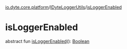 [io.dyte.core.platform](../index.md)/[IDyteLoggerUtils](index.md)/[isLoggerEnabled](is-logger-enabled.md)

# isLoggerEnabled


abstract fun [isLoggerEnabled](is-logger-enabled.md)(): [Boolean](https://kotlinlang.org/api/latest/jvm/stdlib/kotlin/-boolean/index.html)
